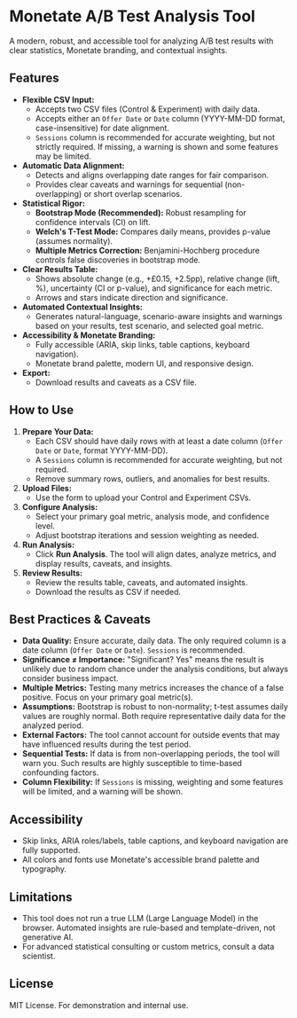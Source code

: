 # Monetate A/B Test Analysis Tool

A modern, robust, and accessible tool for analyzing A/B test results with clear statistics, Monetate branding, and contextual insights.

## Features

- **Flexible CSV Input:**
  - Accepts two CSV files (Control & Experiment) with daily data.
  - Accepts either an `Offer Date` or `Date` column (YYYY-MM-DD format, case-insensitive) for date alignment.
  - `Sessions` column is recommended for accurate weighting, but not strictly required. If missing, a warning is shown and some features may be limited.
- **Automatic Data Alignment:**
  - Detects and aligns overlapping date ranges for fair comparison.
  - Provides clear caveats and warnings for sequential (non-overlapping) or short overlap scenarios.
- **Statistical Rigor:**
  - **Bootstrap Mode (Recommended):** Robust resampling for confidence intervals (CI) on lift.
  - **Welch's T-Test Mode:** Compares daily means, provides p-value (assumes normality).
  - **Multiple Metrics Correction:** Benjamini-Hochberg procedure controls false discoveries in bootstrap mode.
- **Clear Results Table:**
  - Shows absolute change (e.g., +£0.15, +2.5pp), relative change (lift, %), uncertainty (CI or p-value), and significance for each metric.
  - Arrows and stars indicate direction and significance.
- **Automated Contextual Insights:**
  - Generates natural-language, scenario-aware insights and warnings based on your results, test scenario, and selected goal metric.
- **Accessibility & Monetate Branding:**
  - Fully accessible (ARIA, skip links, table captions, keyboard navigation).
  - Monetate brand palette, modern UI, and responsive design.
- **Export:**
  - Download results and caveats as a CSV file.

## How to Use

1. **Prepare Your Data:**
   - Each CSV should have daily rows with at least a date column (`Offer Date` or `Date`, format YYYY-MM-DD).
   - A `Sessions` column is recommended for accurate weighting, but not required.
   - Remove summary rows, outliers, and anomalies for best results.
2. **Upload Files:**
   - Use the form to upload your Control and Experiment CSVs.
3. **Configure Analysis:**
   - Select your primary goal metric, analysis mode, and confidence level.
   - Adjust bootstrap iterations and session weighting as needed.
4. **Run Analysis:**
   - Click **Run Analysis**. The tool will align dates, analyze metrics, and display results, caveats, and insights.
5. **Review Results:**
   - Review the results table, caveats, and automated insights.
   - Download the results as CSV if needed.

## Best Practices & Caveats

- **Data Quality:** Ensure accurate, daily data. The only required column is a date column (`Offer Date` or `Date`). `Sessions` is recommended.
- **Significance ≠ Importance:** "Significant? Yes" means the result is unlikely due to random chance under the analysis conditions, but always consider business impact.
- **Multiple Metrics:** Testing many metrics increases the chance of a false positive. Focus on your primary goal metric(s).
- **Assumptions:** Bootstrap is robust to non-normality; t-test assumes daily values are roughly normal. Both require representative daily data for the analyzed period.
- **External Factors:** The tool cannot account for outside events that may have influenced results during the test period.
- **Sequential Tests:** If data is from non-overlapping periods, the tool will warn you. Such results are highly susceptible to time-based confounding factors.
- **Column Flexibility:** If `Sessions` is missing, weighting and some features will be limited, and a warning will be shown.

## Accessibility

- Skip links, ARIA roles/labels, table captions, and keyboard navigation are fully supported.
- All colors and fonts use Monetate's accessible brand palette and typography.

## Limitations

- This tool does not run a true LLM (Large Language Model) in the browser. Automated insights are rule-based and template-driven, not generative AI.
- For advanced statistical consulting or custom metrics, consult a data scientist.

## License

MIT License. For demonstration and internal use.